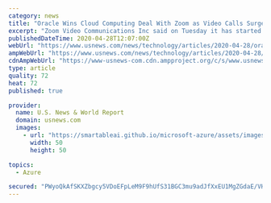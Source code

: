 ```yaml
---
category: news
title: "Oracle Wins Cloud Computing Deal With Zoom as Video Calls Surge"
excerpt: "Zoom Video Communications Inc said on Tuesday it has started using Oracle Corp's cloud computing service to help handle the surge in online video call volumes brought on by the novel coronavirus pandemic."
publishedDateTime: 2020-04-28T12:07:00Z
webUrl: "https://www.usnews.com/news/technology/articles/2020-04-28/oracle-wins-cloud-computing-deal-with-zoom-as-video-calls-surge"
ampWebUrl: "https://www.usnews.com/news/technology/articles/2020-04-28/oracle-wins-cloud-computing-deal-with-zoom-as-video-calls-surge?context=amp"
cdnAmpWebUrl: "https://www-usnews-com.cdn.ampproject.org/c/s/www.usnews.com/news/technology/articles/2020-04-28/oracle-wins-cloud-computing-deal-with-zoom-as-video-calls-surge?context=amp"
type: article
quality: 72
heat: 72
published: true

provider:
  name: U.S. News & World Report
  domain: usnews.com
  images:
    - url: "https://smartableai.github.io/microsoft-azure/assets/images/organizations/usnews.com-50x50.jpg"
      width: 50
      height: 50

topics:
  - Azure

secured: "PWyoQkAfSKXZbgcy5VDoEFpLeM9F9hUfS31BGC3mu9adJfXxEU1MgZGdaE/VHfB0X0ri0Ve5OHL7zutl56U7wgynY5354cRv/fAxSfCErzy7idA6r5t32cE0G0tKowhuVTovvivZ1yqT1m8GJuT6s3MOj5cgRL+XSI2Xk0ezxCEFGNXVkXEIGZs3vWsp7Qv7yTBcctMWYGpnFKr8MeqHwzSR7bWHzFiXw996nWFuv2A5lJt8Pgt0GXBnLki4LGgp5GwAgCgrGXGTkvu++UW1iMPU64YcumGmAo1ja3O7boIzDuFmQw9VeWSWtry6aEyj4Yw4HhsgMBpFwnZWpjR3zbeQYgsVzF0uoBsLJOs9i4szOO0qgygQJtGL9asNFQiOM3jUmuVoCIw+6AVmhbI/4eaknXkLfvxnvT6Dz/jECW2OL5Zfvmainm/fcfXubFfcFd655KmEoprnF47nfKoYLWIRwzKzElopFElNB6rVwN4=;9SBgd5EdAB+GUPSepiRk5w=="
---
```


